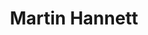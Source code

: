 ---
title: "Martin Hannett"
summary: "English record producer . Best known as the innovative in-house producer at Factory Records between 1978 and 1981, Martin Hannett was personally responsible for the 'Factory sound' of that era. Hannett produced nearly every band on the roster at the time: Joy Division, New Order, A Certain Ratio, Section 25, Durutti Column and OMD. Following internal financial conflicts Hannett left Factory in 1982, but would later return to produce Happy Mondays. Aside from Factory artists Hannett produced many other bands, including Buzzcocks, Magazine, U2 and John Cooper Clarke. After years of drug related problems, Hannett died in 1991 of heart failure. That same year Factory issued a compilation of Hannett's finest production moments, since then there have been two further Hannett compilations."
image: "martin-hannett.jpg"
apple_music_artist_url: "https://music.apple.com/gb/artist/martin-hannett/29524937"
---